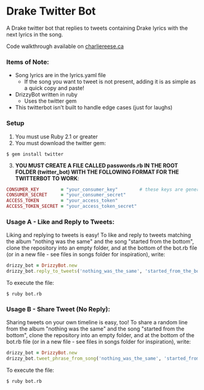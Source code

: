 # Drake Twitter Bot
A Drake twitter bot that replies to tweets containing Drake lyrics with the next lyrics in the song.

Code walkthrough available on [charliereese.ca](https://charliereese.ca)

### Items of Note:
- Song lyrics are in the lyrics.yaml file
  - If the song you want to tweet is not present, adding it is as simple as a quick copy and paste!
- DrizzyBot written in ruby
  - Uses the twitter gem
- This twitterbot isn't built to handle edge cases (just for laughs)

### Setup
1. You must use Ruby 2.1 or greater
2. You must download the twitter gem:
```shell
$ gem install twitter
```
3. **YOU MUST CREATE A FILE CALLED passwords.rb IN THE ROOT FOLDER (twitter_bot) WITH THE FOLLOWING FORMAT FOR THE TWITTERBOT TO WORK**:
```ruby
CONSUMER_KEY        = "your_consumer_key"        # these keys are generated here: https://apps.twitter.com/
CONSUMER_SECRET     = "your_consumer_secret"
ACCESS_TOKEN        = "your_access_token"
ACCESS_TOKEN_SECRET = "your_access_token_secret"
```

### Usage A - Like and Reply to Tweets:
Liking and replying to tweets is easy! To like and reply to tweets matching the album "nothing was the same" and the song "started from the bottom", clone the repository into an empty folder, and at the bottom of the bot.rb file (or in a new file - see files in songs folder for inspiration), write:

```ruby
drizzy_bot = DrizzyBot.new
drizzy_bot.reply_to_tweets('nothing_was_the_same', 'started_from_the_bottom')
```

To execute the file:

```shell
$ ruby bot.rb
```

### Usage B - Share Tweet (No Reply):
Sharing tweets on your own timeline is easy, too! To share a random line from the album "nothing was the same" and the song "started from the bottom", clone the repository into an empty folder, and at the bottom of the bot.rb file (or in a new file - see files in songs folder for inspiration), write:

```ruby
drizzy_bot = DrizzyBot.new
drizzy_bot.tweet_phrase_from_song('nothing_was_the_same', 'started_from_the_bottom')
```

To execute the file:

```shell
$ ruby bot.rb
```
